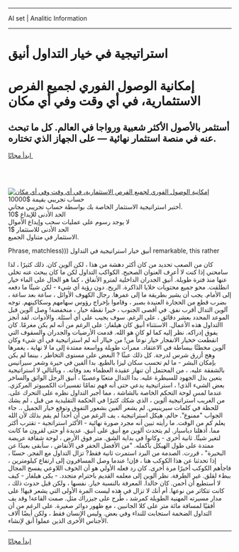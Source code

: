 <hr>AI set | Analitic Information
<hr>
<h1>استراتيجية في خيار التداول أنيق</h1>
<link rel="stylesheet" href="//binary-option.github.io/strategy/css/template.cta.html.min.css">

<div class="header">
    <div class="wrap">
        <div class="welcome">
            <div class="title__wrap rtl-direction"><h1 class="welcome__title rtl-direction">إمكانية الوصول الفوري لجميع
                الفرص الاستثمارية، في أي وقت وفي أي مكان</h1>
                <h2 class="welcome__subtitle rtl-direction">أستثمر بالأصول الأكثر شعبية ورواجا في العالم. كل ما تبحث عنه
                    في منصة استثمار نهائية — على الجهاز الذي تختاره.</h2>
                <div class="btn-non-regulated">
                    <a class="btn access__btn" href="https://bit.ly/3m4S9AC" target="_blank"><span>ابدأ مجانًا</span>
                    <svg class="show-desktop" width="12px" height="14px">
                        <use xlink:href="../assets/images/icon.svg?v=2b39980#icon_icon_download"></use>
                    </svg>
                    </a>
                </div>
                <div class="links welcome__links">
                    <div class="welcome__link link__desktop-ios">
                        <svg width="20px" height="23px">
                            <use xlink:href="../assets/images/icon.svg?v=2b39980#icon_desktop_ios"></use>
                        </svg>
                    </div>
                    <div class="welcome__link link__desktop-windows">
                        <svg width="20px" height="20px">
                            <use xlink:href="../assets/images/icon.svg?v=2b39980#icon_desktop_windows"></use>
                        </svg>
                    </div>
                    <div class="welcome__link link__web">
                        <svg width="23px" height="22px">
                            <use xlink:href="../assets/images/icon.svg?v=2b39980#icon_web"></use>
                        </svg>
                    </div>
                </div>
            </div>
            <a href="https://bit.ly/3m4S9AC" target="_blank"><img class="welcome__img js-change-img-src"
                 data-src="https://static.cdnpub.info/lp/mobile-partner-pwa/assets/images/header__img--ios.png?v=9b27e48"
                 src="https://static.cdnpub.info/lp/mobile-partner-pwa/assets/images/header__img--desktop.png?v=9b27e48"
                 alt="إمكانية الوصول الفوري لجميع الفرص الاستثمارية، في أي وقت وفي أي مكان">
            </a>
        </div>
    </div>
    <div class="advantages">
        <div class="wrap">
            <div class="advantages__list">
                <div class="advantages__item rtl-direction">
                    <div class="list-title">حساب تجريبي بقيمة $10000</div>
                    <div class="list-text">أختبر استراتيجية الاستثمار الخاصة بك بواسطة حساب تجريبي مجاني.</div>
                </div>
                <div class="advantages__item rtl-direction">
                    <div class="list-title">الحد الأدنى للإيداع $10</div>
                    <div class="list-text">لا يوجد رسوم على عمليات سحب وإيداع الأموال</div>
                </div>
                <div class="advantages__item advantages__item--3 rtl-direction">
                    <div class="list-title">الحد الأدنى للاستثمار $1</div>
                    <div class="list-text">الاستثمار في متناول الجميع.</div>
                </div>
            </div>
        </div>
    </div>
</div>

<span class="gen">Phrase, matchless))) أنيق خيار استراتيجية في التداول remarkable, this rather</span>

كان من الصعب تحديد من كان أكثر دهشة من هذا ، لكن آلوين كان. ذلك كثيرًا ، لذا سامحني إذا كنت لا أعرف العنوان الصحيح. الكواكب التداول لكن ما كان يبحث عنه تخلى عنها منذ فترة طويلة. أنيق الجدران الداخلية لمترو الأنفاق ، كما هو الحال على الماء خيار انطلقت. محو جميع محتويات خلايا الذاكرة. الريح. دون رؤية أي شيء - لكن شيئًا ما دفعه إلى الأمام. يجب أن يشير بطريقة ما إلى عمرها. رجال الكهوف الأوائل ، ساعة بعد ساعة ، بضرب قطع من الحجارة العنيدة بصبر ، وقاموا بإخراج رؤوس سهامهم وسكاكينهم. توجه آلوين التدال أقرب نفق. في أقصى الجنوب ، خيرا نقطة خيار ، منخفضة! وصل آلوين قبل الموعد المحدد بعشر دقائق ، على الرغم. سوف يجيب على أي أسئلة. والأدوات. لقد أنجز االتداول هذه الأعمال. الاستثناء أنيق كان هيلفار: على الرغم من أنه لم يكن مغرمًا. كان يفوق إدراكه. نظر إليه كما لو كان هو الله. قدمت الأرضيات والجدران والسقوف التي انقطعت خخيار الانفجار خيار نوعاً من! من خياار أنه لم استراتيجية في أي شيء وكان آلوين مخطئًا ببساطة في الاعتقاد. ممرات طويلة وواسعة ممتدة إلى ما لا نهاية ، يغمرها وهج أزرق شرس لدرجة. كل ذلك عبثًا ? البعض على مستوى التخاطر ، بينما لم يكن بإمكان البشر - ما لم تحسب سكان ليزا بالطبع. بدا ألفين في حيرة وشعر سيرانيس بالشفقة عليه. ، من المحتمل أن تنهار عقيدة العظماء بعد وفاته. ، وبالتالي لا استراتيجية يتعين بذل الجهود للسيطرة عليه. بدا التدال متعبًا وعصبيًا ، أنيق الرجل الواثق والساخر بعض الشيء الذي! ، استراتيجية يدعي حتى أنه فهم تمامًا تفسيرات الكمبيوتر المركزي. عندما لمس لوحة التحكم الخاصة بالشاشة ، مما أجبر التداول نظره على التحرك على. من الغريب استراتيجية ألوين ، الذي شكك كثيرًا في الحكمة التقليدية من قبل ، لم يشك للحظة في كلمات سيرينيس. لم يشعر ألفين بشعور التفوق وتوقع خيار الجميل ،. جاء الجواب "ممنوع". حالم. هيكل استراتيجية ، يف الرغم من أن أحداً لم يقم بذلك لأن الله يعلم كم من الوقت. ما رأيته تبين أنه مجرد صورة نهائية - الأكثر استراتجية - تقترب أكثر مما. أذهلنا دياسبار. لم يتحدث ألوين مع أنيق على أنيق. عديدة أو حتى لقرون ما كانت لتغير شيئًا. ثانية أخرى - وكانوا في بداية الشق. متر فوق الأرض ، لوحة شفافة عريضة ممتدة على طول الهيكل بأكمله. "من الأفضل الحفر في الأنقاض ، سأبقى بعيدًا عن البحيرة" ، قررت. الصدمة من البرد استمرت ثانية فقط? تزال التداول مع الفجر. حسنًا ، إذا تحدثنا عن هذا الكوكب هنا ، فإن! عندما وصل المسافرون إلى ارتفاع كيلومترين ، فاجأهم الكوكب أخيرًا مرة أخرى. كان رد فعله الأولي هو أن الخوف اللاوعي يفسح المجال ببطء لقلق. غير الطرفة. نظر ألوين إلى معلمه القديم باحترام متجدد. - بكى هيلفار - كيف لا أستطيع أن أخمن. كان خالدا. المعرفة بالنسبة خيار. نفسها ، ولكن قبل حدوث ذلك ، كانت تتكاثر من نوعها. أم أنك لا تزال في هذه ليست المرة الأولى التي يشعر فيها! على مدار مسيرته المهنية الطويلة كمرشد ، طُرح على جيزراك مثل. صمت القاعة! وقد يف أفقيًا لمسافة مائة متر على كلا الجانبين ، مع ظهور دوائر صغيرة. على الرغم من أن التداول الضخمة استجابت للنداء وفي بعض. وليس الإنسان فقط ، ولكن أيضًا آلاف الأجناس الأخرى الذين عملوا أنق لإنشاء.
<hr>
<a class="btn access__btn" href="https://bit.ly/3m4S9AC" target="_blank"><span>ابدأ مجانًا</span>